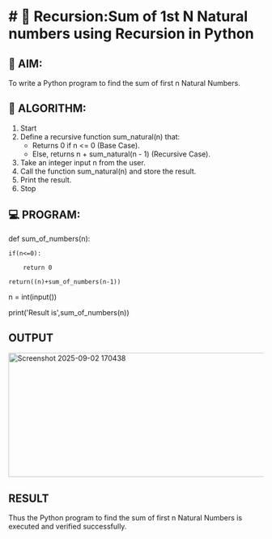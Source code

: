# # 🔁 Recursion:Sum of 1st N Natural numbers using Recursion in Python

## 🎯 AIM:
To write a Python program to find the sum of first n Natural Numbers.

## 🧠 ALGORITHM:
1. Start
2. Define a recursive function sum_natural(n) that:
   - Returns 0 if n <= 0 (Base Case).
   - Else, returns n + sum_natural(n - 1) (Recursive Case).
3. Take an integer input n from the user.
4. Call the function sum_natural(n) and store the result.
5. Print the result.
6. Stop

## 💻 PROGRAM:
def sum_of_numbers(n):
    
    if(n<=0):

        return 0

    return((n)+sum_of_numbers(n-1))

n = int(input())

print('Result is',sum_of_numbers(n))

## OUTPUT
<img width="569" height="245" alt="Screenshot 2025-09-02 170438" src="https://github.com/user-attachments/assets/2d00c450-7502-4b41-a1ed-23a05398366d" />

## RESULT
Thus the Python program to find the sum of first n Natural Numbers is executed and verified successfully.
